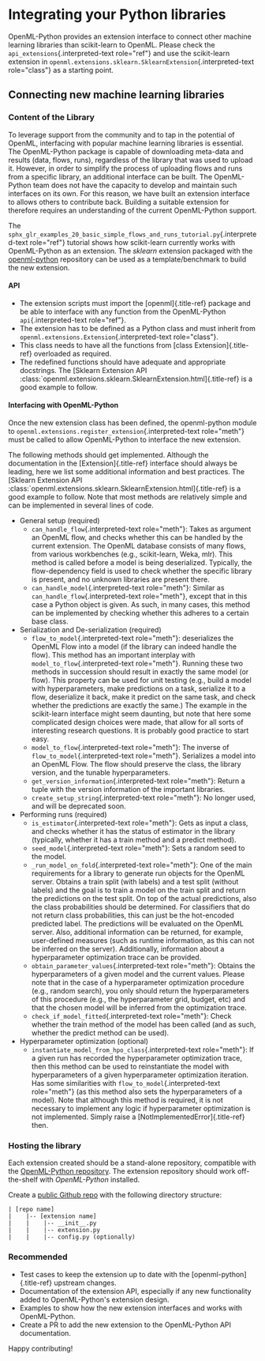 # Integrating your Python libraries

OpenML-Python provides an extension interface to connect other machine
learning libraries than scikit-learn to OpenML. Please check the
`api_extensions`{.interpreted-text role="ref"} and use the scikit-learn
extension in
`openml.extensions.sklearn.SklearnExtension`{.interpreted-text
role="class"} as a starting point.

## Connecting new machine learning libraries

### Content of the Library

To leverage support from the community and to tap in the potential of
OpenML, interfacing with popular machine learning libraries is
essential. The OpenML-Python package is capable of downloading meta-data
and results (data, flows, runs), regardless of the library that was used
to upload it. However, in order to simplify the process of uploading
flows and runs from a specific library, an additional interface can be
built. The OpenML-Python team does not have the capacity to develop and
maintain such interfaces on its own. For this reason, we have built an
extension interface to allows others to contribute back. Building a
suitable extension for therefore requires an understanding of the
current OpenML-Python support.

The
`sphx_glr_examples_20_basic_simple_flows_and_runs_tutorial.py`{.interpreted-text
role="ref"} tutorial shows how scikit-learn currently works with
OpenML-Python as an extension. The *sklearn* extension packaged with the
[openml-python](https://github.com/openml/openml-python) repository can
be used as a template/benchmark to build the new extension.

#### API

-   The extension scripts must import the [openml]{.title-ref} package
    and be able to interface with any function from the OpenML-Python
    `api`{.interpreted-text role="ref"}.
-   The extension has to be defined as a Python class and must inherit
    from `openml.extensions.Extension`{.interpreted-text role="class"}.
-   This class needs to have all the functions from [class
    Extension]{.title-ref} overloaded as required.
-   The redefined functions should have adequate and appropriate
    docstrings. The [Sklearn Extension API
    :class:\`openml.extensions.sklearn.SklearnExtension.html]{.title-ref}
    is a good example to follow.

#### Interfacing with OpenML-Python

Once the new extension class has been defined, the openml-python module
to `openml.extensions.register_extension`{.interpreted-text role="meth"}
must be called to allow OpenML-Python to interface the new extension.

The following methods should get implemented. Although the documentation
in the [Extension]{.title-ref} interface should always be leading, here
we list some additional information and best practices. The [Sklearn
Extension API
:class:\`openml.extensions.sklearn.SklearnExtension.html]{.title-ref} is
a good example to follow. Note that most methods are relatively simple
and can be implemented in several lines of code.

-   General setup (required)
    -   `can_handle_flow`{.interpreted-text role="meth"}: Takes as
        argument an OpenML flow, and checks whether this can be handled
        by the current extension. The OpenML database consists of many
        flows, from various workbenches (e.g., scikit-learn, Weka, mlr).
        This method is called before a model is being deserialized.
        Typically, the flow-dependency field is used to check whether
        the specific library is present, and no unknown libraries are
        present there.
    -   `can_handle_model`{.interpreted-text role="meth"}: Similar as
        `can_handle_flow`{.interpreted-text role="meth"}, except that in
        this case a Python object is given. As such, in many cases, this
        method can be implemented by checking whether this adheres to a
        certain base class.
-   Serialization and De-serialization (required)
    -   `flow_to_model`{.interpreted-text role="meth"}: deserializes the
        OpenML Flow into a model (if the library can indeed handle the
        flow). This method has an important interplay with
        `model_to_flow`{.interpreted-text role="meth"}. Running these
        two methods in succession should result in exactly the same
        model (or flow). This property can be used for unit testing
        (e.g., build a model with hyperparameters, make predictions on a
        task, serialize it to a flow, deserialize it back, make it
        predict on the same task, and check whether the predictions are
        exactly the same.) The example in the scikit-learn interface
        might seem daunting, but note that here some complicated design
        choices were made, that allow for all sorts of interesting
        research questions. It is probably good practice to start easy.
    -   `model_to_flow`{.interpreted-text role="meth"}: The inverse of
        `flow_to_model`{.interpreted-text role="meth"}. Serializes a
        model into an OpenML Flow. The flow should preserve the class,
        the library version, and the tunable hyperparameters.
    -   `get_version_information`{.interpreted-text role="meth"}: Return
        a tuple with the version information of the important libraries.
    -   `create_setup_string`{.interpreted-text role="meth"}: No longer
        used, and will be deprecated soon.
-   Performing runs (required)
    -   `is_estimator`{.interpreted-text role="meth"}: Gets as input a
        class, and checks whether it has the status of estimator in the
        library (typically, whether it has a train method and a predict
        method).
    -   `seed_model`{.interpreted-text role="meth"}: Sets a random seed
        to the model.
    -   `_run_model_on_fold`{.interpreted-text role="meth"}: One of the
        main requirements for a library to generate run objects for the
        OpenML server. Obtains a train split (with labels) and a test
        split (without labels) and the goal is to train a model on the
        train split and return the predictions on the test split. On top
        of the actual predictions, also the class probabilities should
        be determined. For classifiers that do not return class
        probabilities, this can just be the hot-encoded predicted label.
        The predictions will be evaluated on the OpenML server. Also,
        additional information can be returned, for example,
        user-defined measures (such as runtime information, as this can
        not be inferred on the server). Additionally, information about
        a hyperparameter optimization trace can be provided.
    -   `obtain_parameter_values`{.interpreted-text role="meth"}:
        Obtains the hyperparameters of a given model and the current
        values. Please note that in the case of a hyperparameter
        optimization procedure (e.g., random search), you only should
        return the hyperparameters of this procedure (e.g., the
        hyperparameter grid, budget, etc) and that the chosen model will
        be inferred from the optimization trace.
    -   `check_if_model_fitted`{.interpreted-text role="meth"}: Check
        whether the train method of the model has been called (and as
        such, whether the predict method can be used).
-   Hyperparameter optimization (optional)
    -   `instantiate_model_from_hpo_class`{.interpreted-text
        role="meth"}: If a given run has recorded the hyperparameter
        optimization trace, then this method can be used to
        reinstantiate the model with hyperparameters of a given
        hyperparameter optimization iteration. Has some similarities
        with `flow_to_model`{.interpreted-text role="meth"} (as this
        method also sets the hyperparameters of a model). Note that
        although this method is required, it is not necessary to
        implement any logic if hyperparameter optimization is not
        implemented. Simply raise a [NotImplementedError]{.title-ref}
        then.

### Hosting the library

Each extension created should be a stand-alone repository, compatible
with the [OpenML-Python
repository](https://github.com/openml/openml-python). The extension
repository should work off-the-shelf with *OpenML-Python* installed.

Create a [public Github
repo](https://docs.github.com/en/github/getting-started-with-github/create-a-repo)
with the following directory structure:

    | [repo name]
    |    |-- [extension name]
    |    |    |-- __init__.py
    |    |    |-- extension.py
    |    |    |-- config.py (optionally)

### Recommended

-   Test cases to keep the extension up to date with the
    [openml-python]{.title-ref} upstream changes.
-   Documentation of the extension API, especially if any new
    functionality added to OpenML-Python\'s extension design.
-   Examples to show how the new extension interfaces and works with
    OpenML-Python.
-   Create a PR to add the new extension to the OpenML-Python API
    documentation.

Happy contributing!

